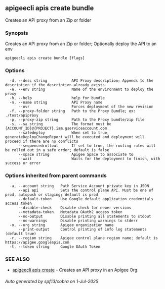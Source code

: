 ## apigeecli apis create bundle

Creates an API proxy from an Zip or folder

### Synopsis

Creates an API proxy from an Zip or folder; Optionally deploy the API to an env

```
apigeecli apis create bundle [flags]
```

### Options

```
  -d, --desc string           API Proxy description; Appends to the description if the description already exists
  -e, --env string            Name of the environment to deploy the proxy
  -h, --help                  help for bundle
  -n, --name string           API Proxy name
      --ovr                   Forces deployment of the new revision
  -f, --proxy-folder string   Path to the Proxy Bundle; ex: ./test/apiproxy
  -p, --proxy-zip string      Path to the Proxy bundle/zip file
  -s, --sa string             The format must be {ACCOUNT_ID}@{PROJECT}.iam.gserviceaccount.com.
      --safedeploy            When set to true, generateDeployChangeReport will be executed and deployment will proceed if there are no conflicts
      --sequencedrollout      If set to true, the routing rules will be rolled out in a safe order; default is false
      --space string          Apigee Space to associate to
      --wait                  Waits for the deployment to finish, with success or error
```

### Options inherited from parent commands

```
  -a, --account string   Path Service Account private key in JSON
      --api api          Sets the control plane API. Must be one of prod, autopush or staging; default is prod
      --default-token    Use Google default application credentials access token
      --disable-check    Disable check for newer versions
      --metadata-token   Metadata OAuth2 access token
      --no-output        Disable printing all statements to stdout
      --no-warnings      Disable printing warnings to stderr
  -o, --org string       Apigee organization name
      --print-output     Control printing of info log statements (default true)
  -r, --region string    Apigee control plane region name; default is https://apigee.googleapis.com
  -t, --token string     Google OAuth Token
```

### SEE ALSO

* [apigeecli apis create](apigeecli_apis_create.md)	 - Creates an API proxy in an Apigee Org

###### Auto generated by spf13/cobra on 1-Jul-2025
